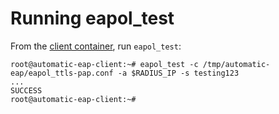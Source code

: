 # Running eapol_test

From the [client container](client.md), run `eapol_test`:

```
root@automatic-eap-client:~# eapol_test -c /tmp/automatic-eap/eapol_ttls-pap.conf -a $RADIUS_IP -s testing123
...
SUCCESS
root@automatic-eap-client:~#
```

